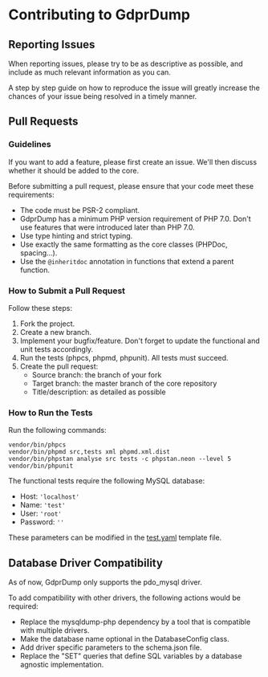 # Contributing to GdprDump

## Reporting Issues

When reporting issues, please try to be as descriptive as possible, and include as much relevant information as you can.

A step by step guide on how to reproduce the issue will greatly increase the chances of your issue being resolved in a timely manner.

## Pull Requests

### Guidelines

If you want to add a feature, please first create an issue.
We'll then discuss whether it should be added to the core.

Before submitting a pull request, please ensure that your code meet these requirements:

- The code must be PSR-2 compliant.
- GdprDump has a minimum PHP version requirement of PHP 7.0.
  Don't use features that were introduced later than PHP 7.0.
- Use type hinting and strict typing.
- Use exactly the same formatting as the core classes (PHPDoc, spacing...).
- Use the `@inheritdoc` annotation in functions that extend a parent function.

### How to Submit a Pull Request

Follow these steps:

1. Fork the project.
2. Create a new branch.
3. Implement your bugfix/feature.
   Don't forget to update the functional and unit tests accordingly.
4. Run the tests (phpcs, phpmd, phpunit).
   All tests must succeed.
5. Create the pull request:
    - Source branch: the branch of your fork
    - Target branch: the master branch of the core repository
    - Title/description: as detailed as possible

### How to Run the Tests

Run the following commands:

```
vendor/bin/phpcs
vendor/bin/phpmd src,tests xml phpmd.xml.dist
vendor/bin/phpstan analyse src tests -c phpstan.neon --level 5
vendor/bin/phpunit
```

The functional tests require the following MySQL database:

- Host: `'localhost'`
- Name: `'test'`
- User: `'root'`
- Password: `''`

These parameters can be modified in the [test.yaml](tests/functional/Resources/config/templates/test.yaml) template file.

## Database Driver Compatibility

As of now, GdprDump only supports the pdo_mysql driver.

To add compatibility with other drivers, the following actions would be required:

- Replace the mysqldump-php dependency by a tool that is compatible with multiple drivers.
- Make the database name optional in the DatabaseConfig class.
- Add driver specific parameters to the schema.json file.
- Replace the "SET" queries that define SQL variables by a database agnostic implementation.
